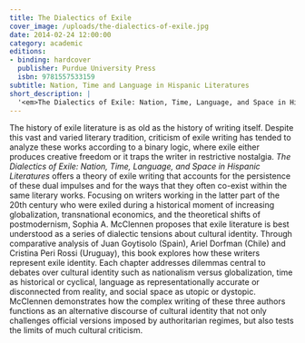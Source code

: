 ```yaml
---
title: The Dialectics of Exile
cover_image: /uploads/the-dialectics-of-exile.jpg
date: 2014-02-24 12:00:00
category: academic
editions:
- binding: hardcover
  publisher: Purdue University Press
  isbn: 9781557533159
subtitle: Nation, Time and Language in Hispanic Literatures
short_description: |
  '<em>The Dialectics of Exile: Nation, Time, Language, and Space in Hispanic Literatures</em> offers a theory of exile writing that accounts for the persistence of competing and conflicting tensions common to writers who have suffered forced displacement.'
---
```

The history of exile literature is as old as the history of writing itself. Despite this vast and varied literary tradition, criticism of exile writing has tended to analyze these works according to a binary logic, where exile either produces creative freedom or it traps the writer in restrictive nostalgia. <em>The Dialectics of Exile: Nation, Time, Language, and Space in Hispanic Literatures</em> offers a theory of exile writing that accounts for the persistence of these dual impulses and for the ways that they often co-exist within the same literary works. Focusing on writers working in the latter part of the 20th century who were exiled during a historical moment of increasing globalization, transnational economics, and the theoretical shifts of postmodernism, Sophia A. McClennen proposes that exile literature is best understood as a series of dialectic tensions about cultural identity. Through comparative analysis of Juan Goytisolo (Spain), Ariel Dorfman (Chile) and Cristina Peri Rossi (Uruguay), this book explores how these writers represent exile identity. Each chapter addresses dilemmas central to debates over cultural identity such as nationalism versus globalization, time as historical or cyclical, language as representationally accurate or disconnected from reality, and social space as utopic or dystopic. McClennen demonstrates how the complex writing of these three authors functions as an alternative discourse of cultural identity that not only challenges official versions imposed by authoritarian regimes, but also tests the limits of much cultural criticism.
